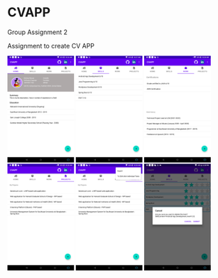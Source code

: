 # CVAPP
Group Assignment 2




Assignment to create CV APP



<div style="display:inline"> 
 <img src="screen1.png" width="150" >
 <img src="screen2.png" width="150" >
 <img src="screen3.png" width="150" >
 <img src="screen4.png" width="150" >
 <img src="screen5.png" width="150" >
 <img src="screen6.png" width="150" >
</div>
